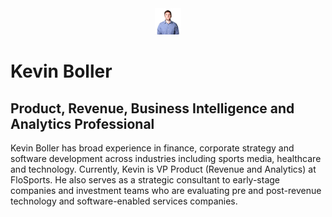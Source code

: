 
<center>
<img src="/assets/img/Flo_headshot.png" alt="Kevin Boller" height="42" width="42">
</center>

<h1>Kevin Boller</h1>

<h2>Product, Revenue, Business Intelligence and Analytics Professional</h2>

<p> Kevin Boller has broad experience in finance, corporate strategy and software development across industries including sports media, healthcare and technology. Currently, Kevin is VP Product (Revenue and Analytics) at FloSports. He also serves as a strategic consultant to early-stage companies and investment teams who are evaluating pre and post-revenue technology and software-enabled services companies. </p>


